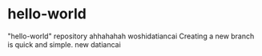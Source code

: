 # hello-world
"hello-world" repository
ahhahahah
woshidatiancai
Creating a new branch is quick and simple.
new datiancai